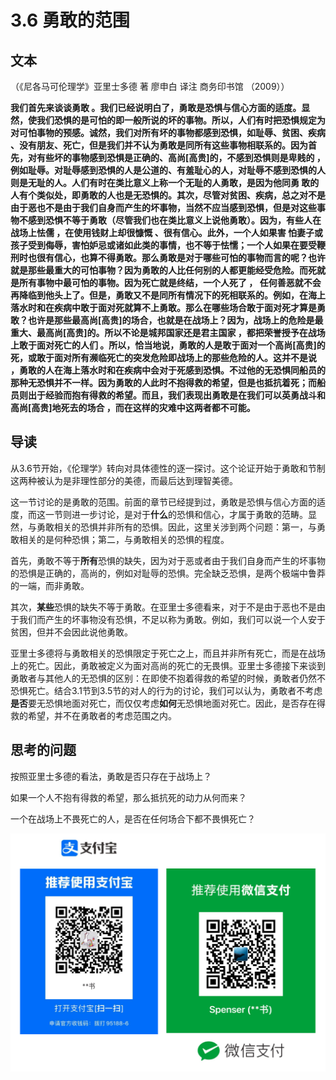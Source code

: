 # 3.6 勇敢的范围

## 文本

（《尼各马可伦理学》亚里士多德 著 廖申白 译注 商务印书馆 （2009））

**我们首先来谈谈勇敢 。我们已经说明白了，勇敢是恐惧与信心方面的适度。显然，使我们恐惧的是可怕的即一般所说的坏的事物。所以，人们有时把恐惧规定为对可怕事物的预感。诚然，我们对所有坏的事物都感到恐惧，如耻辱、贫困、疾病 、没有朋友、死亡，但是我们并不认为勇敢是同所有这些事物相联系的。因为首先，对有些坏的事物感到恐惧是正确的、高尚\[高贵\]的，不感到恐惧则是卑贱的 ，例如耻辱。对耻辱感到恐惧的人是公道的、有羞耻心的人，对耻辱不感到恐惧的人则是无耻的人。人们有时在类比意义上称一个无耻的人勇敢，是因为他同勇 敢的人有个类似处，即勇敢的人也是无恐惧的。其次，尽管对贫困、疾病，总之对不是由于恶也不是由于我们自身而产生的坏事物，当然不应当感到恐惧，但是对这些事物不感到恐惧不等于勇敢（尽管我们也在类比意义上说他勇敢）。因为，有些人在战场上怯儒 ，在使用钱财上却很慷慨 、很有信心。此外，一个人如果害 怕妻子或孩子受到侮辱，害怕妒忌或诸如此类的事情，也不等于怯懦；一个人如果在要受鞭刑时也很有信心，也算不得勇敢。那么勇敢是对于哪些可怕的事物而言的呢？也许就是那些最重大的可怕事物？因为勇敢的人比任何别的人都更能经受危险。而死就是所有事物中最可怕的事物。因为死亡就是终结，一个人死了 ， 任何善恶就不会再降临到他头上了。但是，勇敢又不是同所有情况下的死相联系的。例如，在海上落水时和在疾病中敢于面对死就算不上勇敢。那么在哪些场合敢于面对死才算是勇敢？也许是那些最高尚\[高贵\]的场合，也就是在战场上？因为，战场上的危险是最重大、最高尚\[高贵\]的。所以不论是城邦国家还是君主国家 ，都把荣誉授予在战场上敢于面对死亡的人们 。所以，恰当地说，勇敢的人是敢于面对一个高尚\[高贵\]的死，或敢于面对所有濒临死亡的突发危险即战场上的那些危险的人。这并不是说 ，勇敢的人在海上落水时和在疾病中会对于死感到恐惧。不过他的无恐惧同船员的那种无恐惧并不一样。因为勇敢的人此时不抱得救的希望，但是也抵抗着死；而船员则出于经验而抱有得救的希望。而且，我们表现出勇敢是在我们可以英勇战斗和高尚\[高贵\]地死去的场合 ，而在这样的灾难中这两者都不可能。**

## 导读

从3.6节开始，《伦理学》转向对具体德性的逐一探讨。这个论证开始于勇敢和节制这两种被认为是非理性部分的美德，而最后达到理智美德。

这一节讨论的是勇敢的范围。前面的章节已经提到过，勇敢是恐惧与信心方面的适度，而这一节则进一步讨论，是对于**什么**的恐惧和信心，才属于勇敢的范畴。显然，与勇敢相关的恐惧并非所有的恐惧。因此，这里关涉到两个问题：第一，与勇敢相关的是何种恐惧；第二，与勇敢相关的恐惧的程度。

首先，勇敢不等于**所有**恐惧的缺失，因为对于恶或者由于我们自身而产生的坏事物的恐惧是正确的，高尚的，例如对耻辱的恐惧。完全缺乏恐惧，是两个极端中鲁莽的一端，而非勇敢。

其次，**某些**恐惧的缺失不等于勇敢。在亚里士多德看来，对于不是由于恶也不是由于我们而产生的坏事物没有恐惧，不足以称为勇敢。例如，我们可以说一个人安于贫困，但并不会因此说他勇敢。

亚里士多德将与勇敢相关的恐惧限定于死亡之上，而且并非所有死亡，而是在战场上的死亡。因此，勇敢被定义为面对高尚的死亡的无畏惧。亚里士多德接下来谈到勇敢者与其他人的无恐惧的区别：在即使不抱着得救的希望的时候，勇敢者仍然不恐惧死亡。结合3.1节到3.5节的对人的行为的讨论，我们可以认为，勇敢者不考虑**是否**要无恐惧地面对死亡，而仅仅考虑**如何**无恐惧地面对死亡。因此，是否存在得救的希望，并不在勇敢者的考虑范围之内。

## 思考的问题

按照亚里士多德的看法，勇敢是否只存在于战场上？

如果一个人不抱有得救的希望，那么抵抗死的动力从何而来？

一个在战场上不畏死亡的人，是否在任何场合下都不畏惧死亡？

![](../.gitbook/assets/qr.png)

